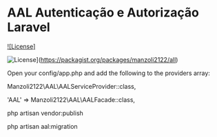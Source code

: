 # AAL Autenticação e Autorização Laravel

[![License]](https://packagist.org/packages/manzoli2122/all)

![License](https://packagist.org/packages/manzoli2122/all/license)](https://packagist.org/packages/manzoli2122/all)

Open your config/app.php and add the following to the providers array:

Manzoli2122\AAL\AALServiceProvider::class,

'AAL'   => Manzoli2122\AAL\AALFacade::class,

php artisan vendor:publish



php artisan aal:migration